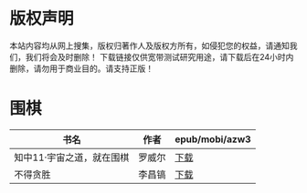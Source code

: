 # 版权声明

本站内容均从网上搜集，版权归著作人及版权方所有，如侵犯您的权益，请通知我们，我们将会及时删除！ 下载链接仅供宽带测试研究用途，请下载后在24小时内删除，请勿用于商业目的。请支持正版！

# 围棋

| 书名 | 作者 | epub/mobi/azw3 |
| --- | --- | --- |
| 知中11·宇宙之道，就在围棋 | 罗威尔 | [下载](https://url89.ctfile.com/f/31084289-1356991027-860a40?p=8866) |
| 不得贪胜 | 李昌镐 | [下载](https://url89.ctfile.com/f/31084289-1357023190-b21759?p=8866) |
